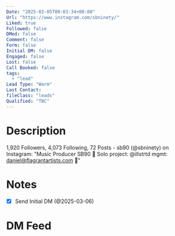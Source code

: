```yaml
---
Date: "2025-03-05T09:03:34+00:00"
Url: "https://www.instagram.com/sbninety/"
Liked: true
Followed: false
DMed: false
Comment: false
Form: false
Initial DM: false
Engaged: false
Lost: false
Call Booked: false
tags:
  - "lead"
Lead Type: "Warm"
Last Contact:
fileClass: "leads"
Qualified: "TBC"
---
```

# Description
1,920 Followers, 4,073 Following, 72 Posts - sb90 (@sbninety) on Instagram: "Music Producer SB90 🎹
Solo project: @illstrtd 
mgmt: daniel@flagrantartists.com 📠"
# Notes
- [x] Send Initial DM (@2025-03-06)
# DM Feed